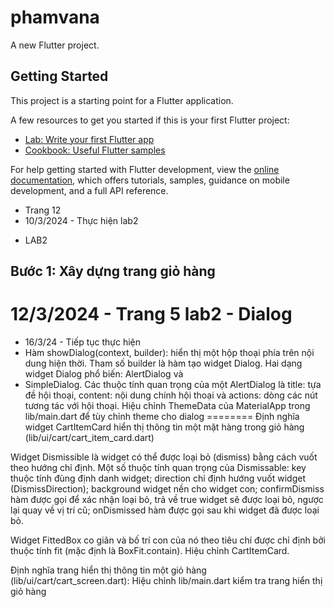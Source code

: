 # phamvana

A new Flutter project.

## Getting Started

This project is a starting point for a Flutter application.

A few resources to get you started if this is your first Flutter project:

- [Lab: Write your first Flutter app](https://docs.flutter.dev/get-started/codelab)
- [Cookbook: Useful Flutter samples](https://docs.flutter.dev/cookbook)

For help getting started with Flutter development, view the
[online documentation](https://docs.flutter.dev/), which offers tutorials,
samples, guidance on mobile development, and a full API reference.

- Trang 12
- 10/3/2024 - Thực hiện lab2
* LAB2
## Bước 1: Xây dựng trang giỏ hàng


12/3/2024 - Trang 5 lab2 - Dialog
========

- 16/3/24 - Tiếp tục thực hiện 
- Hàm showDialog(context, builder): hiển thị một hộp thoại phía trên nội dung hiện thời. Tham 
số builder là hàm tạo widget Dialog. Hai dạng widget Dialog phổ biến: AlertDialog và 
- SimpleDialog. Các thuộc tính quan trọng của một AlertDialog là title: tựa đề hội thoại, content: 
nội dung chính hội thoại và actions: dòng các nút tương tác với hội thoại.
Hiệu chỉnh ThemeData của MaterialApp trong lib/main.dart để tùy chỉnh theme cho dialog
========
Định nghĩa widget CartItemCard hiển thị thông tin một mặt hàng trong giỏ hàng 
(lib/ui/cart/cart_item_card.dart)

Widget Dismissible là widget có thể được loại bỏ (dismiss) bằng cách vuốt theo hướng chỉ định. Một số thuộc tính quan trọng của Dismissable: key thuộc tính đùng định danh widget; 
direction chỉ định hướng vuốt widget (DismissDirection); background widget nền cho widget con; 
confirmDismiss hàm được gọi để xác nhận loại bỏ, trả về true widget sẽ được loại bỏ, ngược lại quay về vị trí cũ; onDismissed hàm được gọi sau khi widget đã được loại bỏ.

Widget FittedBox co giãn và bố trí con của nó theo tiêu chí được chỉ định bởi thuộc tính fit (mặc định là BoxFit.contain). Hiệu chỉnh CartItemCard.

Định nghĩa trang hiển thị thông tin một giỏ hàng (lib/ui/cart/cart_screen.dart):
Hiệu chỉnh lib/main.dart kiểm tra trang hiển thị giỏ hàng